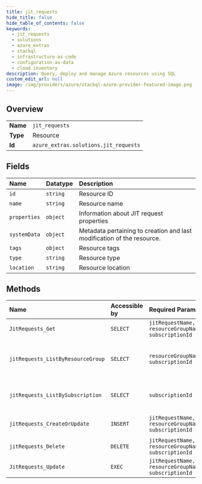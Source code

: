 ```yaml
---
title: jit_requests
hide_title: false
hide_table_of_contents: false
keywords:
  - jit_requests
  - solutions
  - azure_extras    
  - stackql
  - infrastructure-as-code
  - configuration-as-data
  - cloud inventory
description: Query, deploy and manage Azure resources using SQL
custom_edit_url: null
image: /img/providers/azure/stackql-azure-provider-featured-image.png
---
```

  
    

## Overview
<table><tbody>
<tr><td><b>Name</b></td><td><code>jit_requests</code></td></tr>
<tr><td><b>Type</b></td><td>Resource</td></tr>
<tr><td><b>Id</b></td><td><code>azure_extras.solutions.jit_requests</code></td></tr>
</tbody></table>

## Fields
| Name | Datatype | Description |
|:-----|:---------|:------------|
| `id` | `string` | Resource ID |
| `name` | `string` | Resource name |
| `properties` | `object` | Information about JIT request properties |
| `systemData` | `object` | Metadata pertaining to creation and last modification of the resource. |
| `tags` | `object` | Resource tags |
| `type` | `string` | Resource type |
| `location` | `string` | Resource location |
## Methods
| Name | Accessible by | Required Params | Description |
|:-----|:--------------|:----------------|:------------|
| `JitRequests_Get` | `SELECT` | `jitRequestName, resourceGroupName, subscriptionId` | Gets the JIT request. |
| `jitRequests_ListByResourceGroup` | `SELECT` | `resourceGroupName, subscriptionId` | Lists all JIT requests within the resource group. |
| `jitRequests_ListBySubscription` | `SELECT` | `subscriptionId` | Lists all JIT requests within the subscription. |
| `jitRequests_CreateOrUpdate` | `INSERT` | `jitRequestName, resourceGroupName, subscriptionId` | Creates or updates the JIT request. |
| `jitRequests_Delete` | `DELETE` | `jitRequestName, resourceGroupName, subscriptionId` | Deletes the JIT request. |
| `JitRequests_Update` | `EXEC` | `jitRequestName, resourceGroupName, subscriptionId` | Updates the JIT request. |
